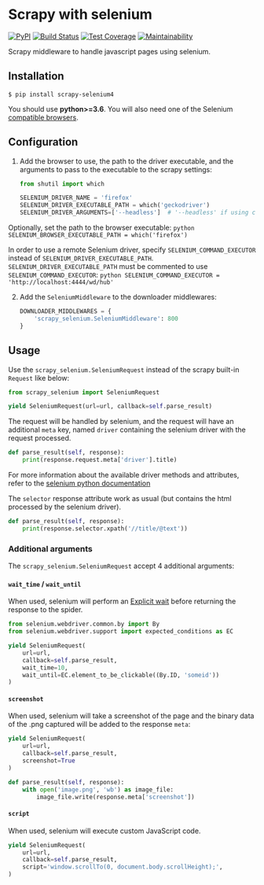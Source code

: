 # Scrapy with selenium
[![PyPI](https://img.shields.io/pypi/v/scrapy-selenium.svg)](https://pypi.python.org/pypi/scrapy-selenium4) [![Build Status](https://travis-ci.org/clemfromspace/scrapy-selenium.svg?branch=master)](https://travis-ci.org/clemfromspace/scrapy-selenium) [![Test Coverage](https://api.codeclimate.com/v1/badges/5c737098dc38a835ff96/test_coverage)](https://codeclimate.com/github/clemfromspace/scrapy-selenium/test_coverage) [![Maintainability](https://api.codeclimate.com/v1/badges/5c737098dc38a835ff96/maintainability)](https://codeclimate.com/github/clemfromspace/scrapy-selenium/maintainability)

Scrapy middleware to handle javascript pages using selenium.

## Installation
```
$ pip install scrapy-selenium4
```
You should use **python>=3.6**. 
You will also need one of the Selenium [compatible browsers](http://www.seleniumhq.org/about/platforms.jsp).

## Configuration
1. Add the browser to use, the path to the driver executable, and the arguments to pass to the executable to the scrapy settings:
    ```python
    from shutil import which

    SELENIUM_DRIVER_NAME = 'firefox'
    SELENIUM_DRIVER_EXECUTABLE_PATH = which('geckodriver')
    SELENIUM_DRIVER_ARGUMENTS=['--headless']  # '--headless' if using chrome instead of firefox, recommand --headless=new for >= Chrome 112
    ```

Optionally, set the path to the browser executable:
    ```python
    SELENIUM_BROWSER_EXECUTABLE_PATH = which('firefox')
    ```

In order to use a remote Selenium driver, specify `SELENIUM_COMMAND_EXECUTOR` instead of `SELENIUM_DRIVER_EXECUTABLE_PATH`.
`SELENIUM_DRIVER_EXECUTABLE_PATH` must be commented to use `SELENIUM_COMMAND_EXECUTOR`:
    ```python
    SELENIUM_COMMAND_EXECUTOR = 'http://localhost:4444/wd/hub'
    ```

2. Add the `SeleniumMiddleware` to the downloader middlewares:
    ```python
    DOWNLOADER_MIDDLEWARES = {
        'scrapy_selenium.SeleniumMiddleware': 800
    }
    ```
## Usage
Use the `scrapy_selenium.SeleniumRequest` instead of the scrapy built-in `Request` like below:
```python
from scrapy_selenium import SeleniumRequest

yield SeleniumRequest(url=url, callback=self.parse_result)
```
The request will be handled by selenium, and the request will have an additional `meta` key, named `driver` containing the selenium driver with the request processed.
```python
def parse_result(self, response):
    print(response.request.meta['driver'].title)
```
For more information about the available driver methods and attributes, refer to the [selenium python documentation](http://selenium-python.readthedocs.io/api.html#module-selenium.webdriver.remote.webdriver)

The `selector` response attribute work as usual (but contains the html processed by the selenium driver).
```python
def parse_result(self, response):
    print(response.selector.xpath('//title/@text'))
```

### Additional arguments
The `scrapy_selenium.SeleniumRequest` accept 4 additional arguments:

#### `wait_time` / `wait_until`

When used, selenium will perform an [Explicit wait](http://selenium-python.readthedocs.io/waits.html#explicit-waits) before returning the response to the spider.
```python
from selenium.webdriver.common.by import By
from selenium.webdriver.support import expected_conditions as EC

yield SeleniumRequest(
    url=url,
    callback=self.parse_result,
    wait_time=10,
    wait_until=EC.element_to_be_clickable((By.ID, 'someid'))
)
```

#### `screenshot`
When used, selenium will take a screenshot of the page and the binary data of the .png captured will be added to the response `meta`:
```python
yield SeleniumRequest(
    url=url,
    callback=self.parse_result,
    screenshot=True
)

def parse_result(self, response):
    with open('image.png', 'wb') as image_file:
        image_file.write(response.meta['screenshot'])
```

#### `script`
When used, selenium will execute custom JavaScript code.
```python
yield SeleniumRequest(
    url=url,
    callback=self.parse_result,
    script='window.scrollTo(0, document.body.scrollHeight);',
)
```
